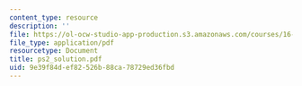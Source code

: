 ```yaml
---
content_type: resource
description: ''
file: https://ol-ocw-studio-app-production.s3.amazonaws.com/courses/16-13-aerodynamics-of-viscous-fluids-fall-2003/9e39f84def82526b88ca78729ed36fbd_ps2_solution.pdf
file_type: application/pdf
resourcetype: Document
title: ps2_solution.pdf
uid: 9e39f84d-ef82-526b-88ca-78729ed36fbd
---
```

